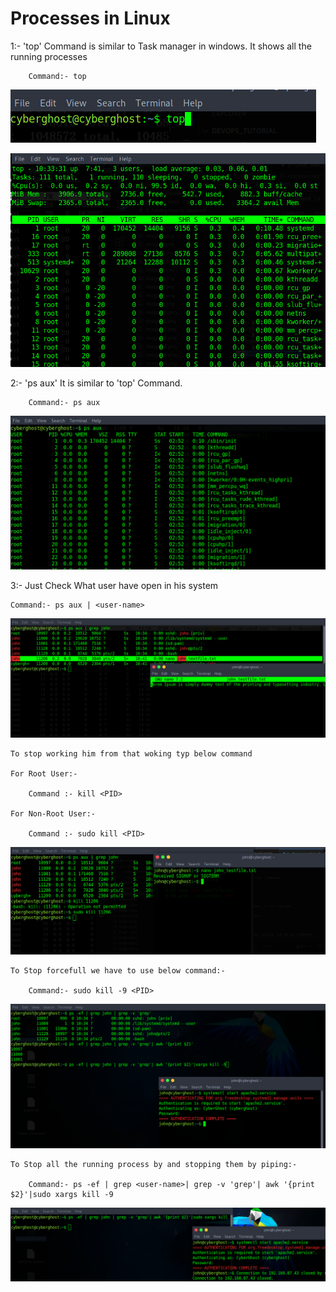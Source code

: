 # Processes in Linux

1:- 'top' Command is similar to Task manager in windows. It shows all the running processes

        Command:- top

![alt text](image-60.png)

![alt text](image-61.png)

2:- 'ps aux' It is similar to 'top' Command.

        Command:- ps aux

![alt text](image-62.png)

3:- Just Check What user have open in his system

    Command:- ps aux | <user-name>

![alt text](image-63.png)

    To stop working him from that woking typ below command

    For Root User:- 
        
        Command :- kill <PID>

    For Non-Root User:-

        Command :- sudo kill <PID>

![alt text](image-64.png)

    To Stop forcefull we have to use below command:-
        
        Command:- sudo kill -9 <PID>

![alt text](image-65.png)

    To Stop all the running process by and stopping them by piping:-

        Command:- ps -ef | grep <user-name>| grep -v 'grep'| awk '{print $2}'|sudo xargs kill -9

![alt text](image-66.png)